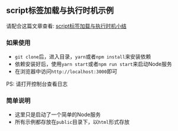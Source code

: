 ## script标签加载与执行时机示例

请配合这篇文章查看: [script标签加载与执行时机小结]()

### 如果使用

- `git clone`后，进入目录，`yarn`或者`npm install`来安装依赖
- 依赖安装好后，使用`yarn start`或者`npm run start`来启动Node服务
- 在浏览器中访问`http://localhost:3000`即可

PS: 请打开控制台查看日志

### 简单说明

- 这里只是启动了一个简单的Node服务
- 所有示例都存放在`public`目录下，以`html`形式存放